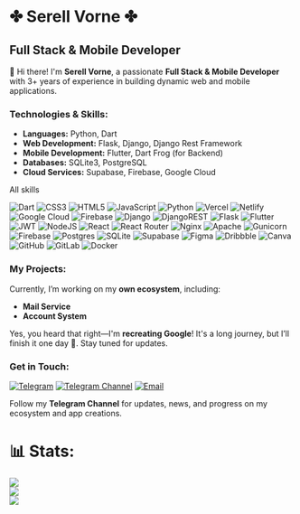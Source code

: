 # ✤︎ Serell Vorne ✤︎

## Full Stack & Mobile Developer

👋 Hi there! I'm **Serell Vorne**, a passionate **Full Stack & Mobile Developer** with 3+ years of experience in building dynamic web and mobile applications. 

### Technologies & Skills:

- **Languages:** Python, Dart
- **Web Development:** Flask, Django, Django Rest Framework
- **Mobile Development:** Flutter, Dart Frog (for Backend)
- **Databases:** SQLite3, PostgreSQL
- **Cloud Services:** Supabase, Firebase, Google Cloud

All skills

![Dart](https://img.shields.io/badge/dart-%230175C2.svg?style=for-the-badge&logo=dart&logoColor=white) ![CSS3](https://img.shields.io/badge/css3-%231572B6.svg?style=for-the-badge&logo=css3&logoColor=white) ![HTML5](https://img.shields.io/badge/html5-%23E34F26.svg?style=for-the-badge&logo=html5&logoColor=white) ![JavaScript](https://img.shields.io/badge/javascript-%23323330.svg?style=for-the-badge&logo=javascript&logoColor=%23F7DF1E) ![Python](https://img.shields.io/badge/python-3670A0?style=for-the-badge&logo=python&logoColor=ffdd54) ![Vercel](https://img.shields.io/badge/vercel-%23000000.svg?style=for-the-badge&logo=vercel&logoColor=white) ![Netlify](https://img.shields.io/badge/netlify-%23000000.svg?style=for-the-badge&logo=netlify&logoColor=#00C7B7) ![Google Cloud](https://img.shields.io/badge/GoogleCloud-%234285F4.svg?style=for-the-badge&logo=google-cloud&logoColor=white) ![Firebase](https://img.shields.io/badge/firebase-%23039BE5.svg?style=for-the-badge&logo=firebase) ![Django](https://img.shields.io/badge/django-%23092E20.svg?style=for-the-badge&logo=django&logoColor=white) ![DjangoREST](https://img.shields.io/badge/DJANGO-REST-ff1709?style=for-the-badge&logo=django&logoColor=white&color=ff1709&labelColor=gray) ![Flask](https://img.shields.io/badge/flask-%23000.svg?style=for-the-badge&logo=flask&logoColor=white) ![Flutter](https://img.shields.io/badge/Flutter-%2302569B.svg?style=for-the-badge&logo=Flutter&logoColor=white) ![JWT](https://img.shields.io/badge/JWT-black?style=for-the-badge&logo=JSON%20web%20tokens) ![NodeJS](https://img.shields.io/badge/node.js-6DA55F?style=for-the-badge&logo=node.js&logoColor=white) ![React](https://img.shields.io/badge/react-%2320232a.svg?style=for-the-badge&logo=react&logoColor=%2361DAFB) ![React Router](https://img.shields.io/badge/React_Router-CA4245?style=for-the-badge&logo=react-router&logoColor=white) ![Nginx](https://img.shields.io/badge/nginx-%23009639.svg?style=for-the-badge&logo=nginx&logoColor=white) ![Apache](https://img.shields.io/badge/apache-%23D42029.svg?style=for-the-badge&logo=apache&logoColor=white) ![Gunicorn](https://img.shields.io/badge/gunicorn-%298729.svg?style=for-the-badge&logo=gunicorn&logoColor=white) ![Firebase](https://img.shields.io/badge/firebase-a08021?style=for-the-badge&logo=firebase&logoColor=ffcd34) ![Postgres](https://img.shields.io/badge/postgres-%23316192.svg?style=for-the-badge&logo=postgresql&logoColor=white) ![SQLite](https://img.shields.io/badge/sqlite-%2307405e.svg?style=for-the-badge&logo=sqlite&logoColor=white) ![Supabase](https://img.shields.io/badge/Supabase-3ECF8E?style=for-the-badge&logo=supabase&logoColor=white) ![Figma](https://img.shields.io/badge/figma-%23F24E1E.svg?style=for-the-badge&logo=figma&logoColor=white) ![Dribbble](https://img.shields.io/badge/Dribbble-EA4C89?style=for-the-badge&logo=dribbble&logoColor=white) ![Canva](https://img.shields.io/badge/Canva-%2300C4CC.svg?style=for-the-badge&logo=Canva&logoColor=white) ![GitHub](https://img.shields.io/badge/github-%23121011.svg?style=for-the-badge&logo=github&logoColor=white) ![GitLab](https://img.shields.io/badge/gitlab-%23181717.svg?style=for-the-badge&logo=gitlab&logoColor=white) ![Docker](https://img.shields.io/badge/docker-%230db7ed.svg?style=for-the-badge&logo=docker&logoColor=white)

### My Projects:

Currently, I’m working on my **own ecosystem**, including:
- **Mail Service** 
- **Account System**
  
Yes, you heard that right—I'm **recreating Google**! It's a long journey, but I’ll finish it one day 💪. Stay tuned for updates.

### Get in Touch:

[![Telegram](https://img.shields.io/badge/Telegram-2F80ED?style=for-the-badge&logo=Telegram&logoColor=white)](https://t.me/caelis1784)
[![Telegram Channel](https://img.shields.io/badge/Channel-2F80ED?style=for-the-badge&logo=Telegram&logoColor=white)](https://t.me/sflutterchan)
[![Email](https://img.shields.io/badge/Email-D14836?style=for-the-badge&logo=gmail&logoColor=white)](mailto:serrelvorne@gmail.com)

Follow my **Telegram Channel** for updates, news, and progress on my ecosystem and app creations.


# 📊 Stats:
![](https://github-readme-stats.vercel.app/api?username=srxrell&theme=radical&hide_border=false&include_all_commits=false&count_private=false)<br/>
![](https://nirzak-streak-stats.vercel.app/?user=srxrell&theme=radical&hide_border=false)<br/>
![](https://github-readme-stats.vercel.app/api/top-langs/?username=srxrell&theme=radical&hide_border=false&include_all_commits=false&count_private=false&layout=compact)
